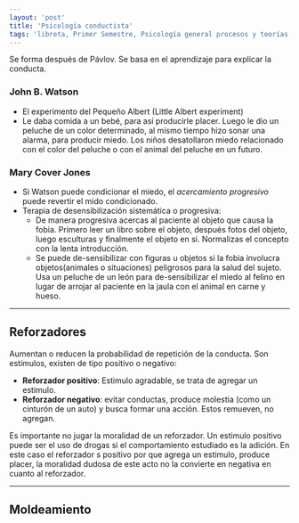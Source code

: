 ```yaml
---
layout: 'post'
title: 'Psicología conductista'
tags: 'libreta, Primer Semestre, Psicología general procesos y teorías'
---
```


Se forma después de Pávlov. Se basa en el aprendizaje para explicar la conducta.

### John B. Watson

* El experimento del Pequeño Albert (Little Albert experiment)
* Le daba comida a un bebé, para así producirle placer. Luego le dio un peluche de un color determinado, al mismo tiempo hizo sonar una alarma, para producir miedo. Los niños desatollaron miedo relacionado con el color del peluche o con el animal del peluche en un futuro. 

### Mary Cover Jones

* Si Watson puede condicionar el miedo, el *acercamiento progresivo* puede revertir el mido condicionado.
* Terapia de desensibilización sistemática o progresiva:
	* De manera progresiva acercas al paciente al objeto que causa la fobia. Primero leer un libro sobre el objeto, después fotos del objeto, luego esculturas y finalmente el objeto en si. Normalizas el concepto con la lenta introducción.  
	* Se puede de-sensibilizar con figuras u objetos si la fobia involucra objetos(animales o situaciones) peligrosos para la salud del sujeto. Usa un peluche de un león para de-sensibilizar el miedo al felino en lugar de arrojar al paciente en la jaula con el animal en carne y hueso.

---

## Reforzadores

Aumentan o reducen la probabilidad de repetición de la conducta. Son estímulos, existen de tipo positivo o negativo:

* **Reforzador positivo**: Estimulo agradable, se trata de agregar un estimulo.
* **Reforzador negativo**: evitar conductas, produce molestia (como un cinturón de un auto) y busca formar una acción. Estos remueven, no agregan.

Es importante no jugar la moralidad de un reforzador. Un estimulo positivo puede ser el uso de drogas si el comportamiento estudiado es la adición. En este caso el reforzador s positivo por que agrega un estimulo, produce placer, la moralidad dudosa de este acto no la convierte en negativa en cuanto al reforzador. 

---

## Moldeamiento


